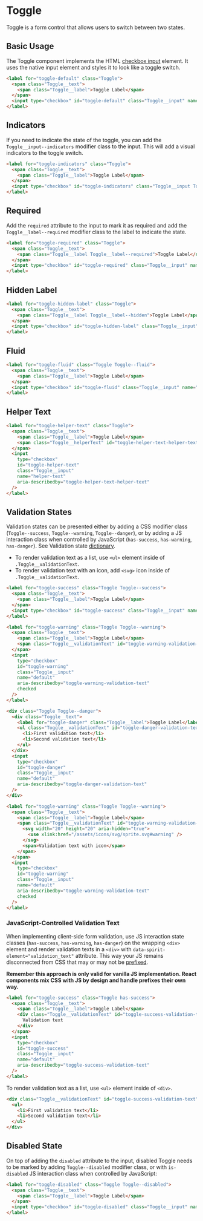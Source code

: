 # Toggle

Toggle is a form control that allows users to switch between two states.

## Basic Usage

The Toggle component implements the HTML [checkbox input][mdn-checkbox] element. It uses
the native input element and styles it to look like a toggle switch.

```html
<label for="toggle-default" class="Toggle">
  <span class="Toggle__text">
    <span class="Toggle__label">Toggle Label</span>
  </span>
  <input type="checkbox" id="toggle-default" class="Toggle__input" name="default" />
</label>
```

## Indicators

If you need to indicate the state of the toggle, you can add the `Toggle__input--indicators`
modifier class to the input. This will add a visual indicators to the toggle switch.

```html
<label for="toggle-indicators" class="Toggle">
  <span class="Toggle__text">
    <span class="Toggle__label">Toggle Label</span>
  </span>
  <input type="checkbox" id="toggle-indicators" class="Toggle__input Toggle__input--indicators" name="default" />
</label>
```

## Required

Add the `required` attribute to the input to mark it as required and add the
`Toggle__label--required` modifier class to the label to indicate the state.

```html
<label for="toggle-required" class="Toggle">
  <span class="Toggle__text">
    <span class="Toggle__label Toggle__label--required">Toggle Label</span>
  </span>
  <input type="checkbox" id="toggle-required" class="Toggle__input" name="required" required />
</label>
```

## Hidden Label

```html
<label for="toggle-hidden-label" class="Toggle">
  <span class="Toggle__text">
    <span class="Toggle__label Toggle__label--hidden">Toggle Label</span>
  </span>
  <input type="checkbox" id="toggle-hidden-label" class="Toggle__input" name="hidden-label" />
</label>
```

## Fluid

```html
<label for="toggle-fluid" class="Toggle Toggle--fluid">
  <span class="Toggle__text">
    <span class="Toggle__label">Toggle Label</span>
  </span>
  <input type="checkbox" id="toggle-fluid" class="Toggle__input" name="fluid" />
</label>
```

## Helper Text

```html
<label for="toggle-helper-text" class="Toggle">
  <span class="Toggle__text">
    <span class="Toggle__label">Toggle Label</span>
    <span class="Toggle__helperText" id="toggle-helper-text-helper-text">Helper text</span>
  </span>
  <input
    type="checkbox"
    id="toggle-helper-text"
    class="Toggle__input"
    name="helper-text"
    aria-describedby="toggle-helper-text-helper-text"
  />
</label>
```

## Validation States

Validation states can be presented either by adding a CSS modifier class
(`Toggle--success`, `Toggle--warning`, `Toggle--danger`), or by adding
a JS interaction class when controlled by JavaScript (`has-success`,
`has-warning`, `has-danger`). See Validation state [dictionary][dictionary-validation].

- To render validation text as a list, use `<ul>` element inside of `.Toggle__validationText`.
- To render validation text with an icon, add `<svg>` icon inside of `.Toggle__validationText`.

```html
<label for="toggle-success" class="Toggle Toggle--success">
  <span class="Toggle__text">
    <span class="Toggle__label">Toggle Label</span>
  </span>
  <input type="checkbox" id="toggle-success" class="Toggle__input" name="default" />
</label>

<label for="toggle-warning" class="Toggle Toggle--warning">
  <span class="Toggle__text">
    <span class="Toggle__label">Toggle Label</span>
    <span class="Toggle__validationText" id="toggle-warning-validation-text">Validation text</span>
  </span>
  <input
    type="checkbox"
    id="toggle-warning"
    class="Toggle__input"
    name="default"
    aria-describedby="toggle-warning-validation-text"
    checked
  />
</label>

<div class="Toggle Toggle--danger">
  <div class="Toggle__text">
    <label for="toggle-danger" class="Toggle__label">Toggle Label</label>
    <ul class="Toggle__validationText" id="toggle-danger-validation-text">
      <li>First validation text</li>
      <li>Second validation text</li>
    </ul>
  </div>
  <input
    type="checkbox"
    id="toggle-danger"
    class="Toggle__input"
    name="default"
    aria-describedby="toggle-danger-validation-text"
  />
</div>

<label for="toggle-warning" class="Toggle Toggle--warning">
  <span class="Toggle__text">
    <span class="Toggle__label">Toggle Label</span>
    <span class="Toggle__validationText" id="toggle-warning-validation-text">
      <svg width="20" height="20" aria-hidden="true">
        <use xlink:href="/assets/icons/svg/sprite.svg#warning" />
      </svg>
      <span>Validation text with icon</span>
    </span>
  </span>
  <input
    type="checkbox"
    id="toggle-warning"
    class="Toggle__input"
    name="default"
    aria-describedby="toggle-warning-validation-text"
    checked
  />
</label>
```

### JavaScript-Controlled Validation Text

When implementing client-side form validation, use JS interaction state classes
(`has-success`, `has-warning`, `has-danger`) on the wrapping `<div>` element and
render validation texts in a `<div>` with `data-spirit-element="validation_text"`
attribute. This way your JS remains disconnected from CSS that may or may not be
[prefixed][prefixed].

**Remember this approach is only valid for vanilla JS implementation. React
components mix CSS with JS by design and handle prefixes their own way.**

```html
<label for="toggle-success" class="Toggle has-success">
  <span class="Toggle__text">
    <span class="Toggle__label">Toggle Label</span>
    <div class="Toggle__validationText" id="toggle-success-validation-text" data-spirit-element="validation_text">
      Validation text
    </div>
  </span>
  <input
    type="checkbox"
    id="toggle-success"
    class="Toggle__input"
    name="default"
    aria-describedby="toggle-success-validation-text"
  />
</label>
```

To render validation text as a list, use `<ul>` element inside of `<div>`.

```html
<div class="Toggle__validationText" id="toggle-success-validation-text" data-spirit-element="validation_text">
  <ul>
    <li>First validation text</li>
    <li>Second validation text</li>
  </ul>
</div>
```

## Disabled State

On top of adding the `disabled` attribute to the input, disabled Toggle needs to
be marked by adding `Toggle--disabled` modifier class, or with `is-disabled`
JS interaction class when controlled by JavaScript:

```html
<label for="toggle-disabled" class="Toggle Toggle--disabled">
  <span class="Toggle__text">
    <span class="Toggle__label">Toggle Label</span>
  </span>
  <input type="checkbox" id="toggle-disabled" class="Toggle__input" name="default" disabled />
</label>
```

[dictionary-validation]: https://github.com/lmc-eu/spirit-design-system/blob/main/docs/DICTIONARIES.md#validation
[mdn-checkbox]: https://developer.mozilla.org/en-US/docs/Web/HTML/Element/input/checkbox
[prefixed]: https://github.com/lmc-eu/spirit-design-system/blob/main/packages/web/README.md#prefixing-css-class-names
